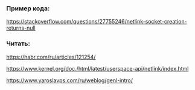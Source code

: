 ### Пример кода: 

https://stackoverflow.com/questions/27755246/netlink-socket-creation-returns-null

### Читать:

https://habr.com/ru/articles/121254/

https://www.kernel.org/doc./html/latest/userspace-api/netlink/index.html

https://www.yaroslavps.com/ru/weblog/genl-intro/